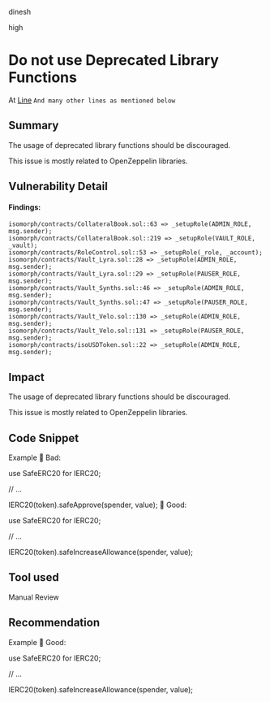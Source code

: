 dinesh

high

# Do not use Deprecated Library Functions

At [Line](https://github.com/kree-dotcom/isomorph/blob/789338c8979ab75b8187781a2500908bb26dcdea/contracts/CollateralBook.sol#L63)
`And many other lines as mentioned below`

## Summary
The usage of deprecated library functions should be discouraged.

This issue is mostly related to OpenZeppelin libraries.

## Vulnerability Detail
#### Findings:
```solidity
isomorph/contracts/CollateralBook.sol::63 => _setupRole(ADMIN_ROLE, msg.sender);
isomorph/contracts/CollateralBook.sol::219 => _setupRole(VAULT_ROLE, _vault);
isomorph/contracts/RoleControl.sol::53 => _setupRole(_role, _account);
isomorph/contracts/Vault_Lyra.sol::28 => _setupRole(ADMIN_ROLE, msg.sender);
isomorph/contracts/Vault_Lyra.sol::29 => _setupRole(PAUSER_ROLE, msg.sender);
isomorph/contracts/Vault_Synths.sol::46 => _setupRole(ADMIN_ROLE, msg.sender);
isomorph/contracts/Vault_Synths.sol::47 => _setupRole(PAUSER_ROLE, msg.sender);
isomorph/contracts/Vault_Velo.sol::130 => _setupRole(ADMIN_ROLE, msg.sender);
isomorph/contracts/Vault_Velo.sol::131 => _setupRole(PAUSER_ROLE, msg.sender);
isomorph/contracts/isoUSDToken.sol::22 => _setupRole(ADMIN_ROLE, msg.sender);
```
## Impact
The usage of deprecated library functions should be discouraged.

This issue is mostly related to OpenZeppelin libraries.

## Code Snippet
Example
🤦 Bad:

use SafeERC20 for IERC20;

// ...

IERC20(token).safeApprove(spender, value);
🚀 Good:

use SafeERC20 for IERC20;

// ...

IERC20(token).safeIncreaseAllowance(spender, value);

## Tool used

Manual Review

## Recommendation
Example
🚀 Good:

use SafeERC20 for IERC20;

// ...

IERC20(token).safeIncreaseAllowance(spender, value);